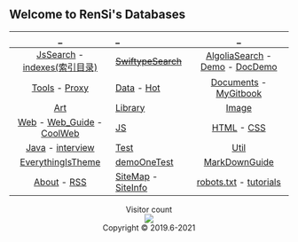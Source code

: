 ## Welcome to RenSi's Databases

<script async src="https://cse.google.com/cse.js?cx=2f0e585bf98b84b6d"></script>
<div class="gcse-search"></div>

| _ | _ | _ |
|:---:|:---|:---:|
| [JsSearch](search.md) - [indexes(索引目录)](indexes.md) | ~~[SwiftypeSearch](stok.md)~~ | [AlgoliaSearch](sag3.html) - [Demo](sag.html) - [DocDemo](sagTwo.html) |
| [Tools](Tools/index.md) - [Proxy](Proxy/index.md) | [Data](Data/index.md) - [Hot](Data/hot/index.md) | [Documents](Doc/index.md) -  [MyGitbook](Doc/gitbook.md) |
| [Art](/Art/index.md) | [Library](Library/index.md) | [Image](img/index.md) |
| [Web](Web/index.md) - [Web_Guide](Web/web_guide.md) - [CoolWeb](Web/CoolWeb.md) | [JS](js/index.md) | [HTML](html/index.md) - [CSS](css/index.md) |
| [Java](java/index.md) - [interview](java/Viewer/index.md) | [Test](test/index.md) | [Util](util/index.md) |
| [EverythingIsTheme](demo.md) | [demoOneTest](demoOne.md) | [MarkDownGuide](Data/MD/index.md) |
| [About](About/index.md) - [RSS](About/RSS.md) | [SiteMap](sitemap.xml) - [SiteInfo](SiteInfo/AboutSite.md) | [robots.txt](robots.txt) - [tutorials](https://developers.google.com/search/docs/advanced/robots/create-robots-txt?visit_id=637407683458760832-567417019&rd=1) |

<p align="center"> 
  Visitor count<br>
  <img src="https://profile-counter.glitch.me/AmbroseRen_tset/count.svg" /><br>
  Copyright © 2019.6-2021
</p>
